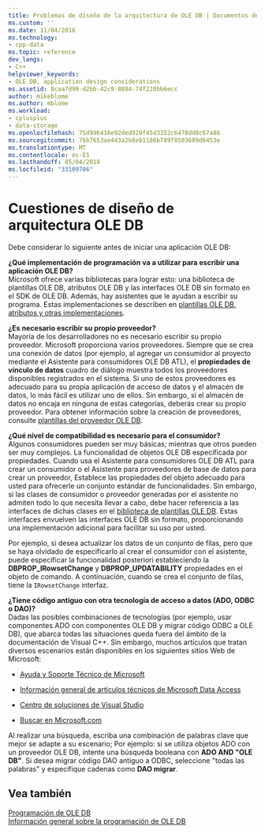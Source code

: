 ```yaml
---
title: Problemas de diseño de la arquitectura de OLE DB | Documentos de Microsoft
ms.custom: ''
ms.date: 11/04/2016
ms.technology:
- cpp-data
ms.topic: reference
dev_langs:
- C++
helpviewer_keywords:
- OLE DB, application design considerations
ms.assetid: 8caa7d99-d2bb-42c9-8884-74f228bb6ecc
author: mikeblome
ms.author: mblome
ms.workload:
- cplusplus
- data-storage
ms.openlocfilehash: 75d996416e92ded920f45d3352c6478dd8c67a86
ms.sourcegitcommit: 76b7653ae443a2b8eb1186b789f8503609d6453e
ms.translationtype: MT
ms.contentlocale: es-ES
ms.lasthandoff: 05/04/2018
ms.locfileid: "33109786"
---
```

# <a name="ole-db-architectural-design-issues"></a>Cuestiones de diseño de arquitectura OLE DB
Debe considerar lo siguiente antes de iniciar una aplicación OLE DB:  
  
 **¿Qué implementación de programación va a utilizar para escribir una aplicación OLE DB?**  
 Microsoft ofrece varias bibliotecas para lograr esto: una biblioteca de plantillas OLE DB, atributos OLE DB y las interfaces OLE DB sin formato en el SDK de OLE DB. Además, hay asistentes que le ayudan a escribir su programa. Estas implementaciones se describen en [plantillas OLE DB, atributos y otras implementaciones](../../data/oledb/ole-db-templates-attributes-and-other-implementations.md).  
  
 **¿Es necesario escribir su propio proveedor?**  
 Mayoría de los desarrolladores no es necesario escribir su propio proveedor. Microsoft proporciona varios proveedores. Siempre que se crea una conexión de datos (por ejemplo, al agregar un consumidor al proyecto mediante el Asistente para consumidores OLE DB ATL), el **propiedades de vínculo de datos** cuadro de diálogo muestra todos los proveedores disponibles registrados en el sistema. Si uno de estos proveedores es adecuado para su propia aplicación de acceso de datos y el almacén de datos, lo más fácil es utilizar uno de ellos. Sin embargo, si el almacén de datos no encaja en ninguna de estas categorías, deberás crear su propio proveedor. Para obtener información sobre la creación de proveedores, consulte [plantillas del proveedor OLE DB](../../data/oledb/ole-db-provider-templates-cpp.md).  
  
 **¿Qué nivel de compatibilidad es necesario para el consumidor?**  
 Algunos consumidores pueden ser muy básicas; mientras que otros pueden ser muy complejos. La funcionalidad de objetos OLE DB especificada por propiedades. Cuando usa el Asistente para consumidores OLE DB ATL para crear un consumidor o el Asistente para proveedores de base de datos para crear un proveedor, Establece las propiedades del objeto adecuado para usted para ofrecerle un conjunto estándar de funcionalidades. Sin embargo, si las clases de consumidor o proveedor generadas por el asistente no admiten todo lo que necesita llevar a cabo, debe hacer referencia a las interfaces de dichas clases en el [biblioteca de plantillas OLE DB](../../data/oledb/ole-db-templates.md). Estas interfaces envuelven las interfaces OLE DB sin formato, proporcionando una implementación adicional para facilitar su uso por usted.  
  
 Por ejemplo, si desea actualizar los datos de un conjunto de filas, pero que se haya olvidado de especificarlo al crear el consumidor con el asistente, puede especificar la funcionalidad posteriori estableciendo la **DBPROP_IRowsetChange** y  **DBPROP_UPDATABILITY** propiedades en el objeto de comando. A continuación, cuando se crea el conjunto de filas, tiene la `IRowsetChange` interfaz.  
  
 **¿Tiene código antiguo con otra tecnología de acceso a datos (ADO, ODBC o DAO)?**  
 Dadas las posibles combinaciones de tecnologías (por ejemplo, usar componentes ADO con componentes OLE DB y migrar código ODBC a OLE DB), que abarca todas las situaciones queda fuera del ámbito de la documentación de Visual C++. Sin embargo, muchos artículos que tratan diversos escenarios están disponibles en los siguientes sitios Web de Microsoft:  
  
-   [Ayuda y Soporte Técnico de Microsoft](http://go.microsoft.com/fwlink/p/?linkid=148218)  
  
-   [Información general de artículos técnicos de Microsoft Data Access](http://go.microsoft.com/fwlink/p/?linkid=148217)  
  
-   [Centro de soluciones de Visual Studio](http://go.microsoft.com/fwlink/p/?linkid=148215)  
  
-   [Buscar en Microsoft.com](http://search.microsoft.com/)  
  
 Al realizar una búsqueda, escriba una combinación de palabras clave que mejor se adapte a su escenario; Por ejemplo: si se utiliza objetos ADO con un proveedor OLE DB, intente una búsqueda booleana con **ADO AND "OLE DB"**. Si desea migrar código DAO antiguo a ODBC, seleccione "todas las palabras" y especifique cadenas como **DAO migrar**.  
  
## <a name="see-also"></a>Vea también  
 [Programación de OLE DB](../../data/oledb/ole-db-programming.md)   
 [Información general sobre la programación de OLE DB](../../data/oledb/ole-db-programming-overview.md)